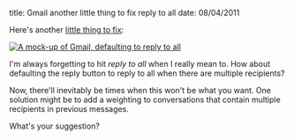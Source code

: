 title: Gmail another little thing to fix reply to all
date: 08/04/2011

Here's another [little thing to fix][1]:

[![A mock-up of Gmail, defaulting to reply to all][gth]][graw]

I'm always forgetting to hit *reply to all* when I really mean to. How about defaulting the reply button to reply to all when there are multiple recipients?

Now, there'll inevitably be times when this won't be what you want. One solution might be to add a weighting to conversations that contain multiple recipients in previous messages.

What's your suggestion?

  [1]: http://gmailblog.blogspot.com/2011/04/fixing-little-things.html

  [graw]: http://www.tlvince.com/blog/wp-content/uploads/2011/01/gmail-reply-to-all.png
  [gth]: http://www.tlvince.com/blog/wp-content/uploads/2011/01/gmail-reply-to-all-300x111.png 


